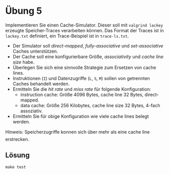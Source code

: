 # Übung 5

Implementieren Sie einen Cache-Simulator. Dieser soll mit `valgrind lackey` erzeugte Speicher-Traces verarbeiten können. Das Format der Traces ist in `lackey.txt` definiert, ein Trace-Beispiel ist in `trace-ls.txt`.

* Der Simulator soll _direct-mapped_, _fully-associative_ und _set-associative_ Caches unterstützen.
* Der Cache soll eine konfigurierbare Größe, _associativity_ und _cache line size_ habe.
* Überlegen Sie sich eine sinnvolle Strategie zum Ersetzen von cache lines.
* Instruktionen (`I`) und Datenzugriffe (`L`, `S`, `M`) sollen von getrennten Caches behandelt werden.
* Ermitteln Sie die _hit rate_ und _miss rate_ für folgende Konfiguration:
    * instruction cache: Größe 4096 Bytes, cache line 32 Bytes, direct-mapped.
    * data cache: Größe 256 Kilobytes, cache line size 32 Bytes, 4-fach assoziativ.
* Ermitteln Sie für obige Konfiguration wie viele cache lines belegt werden.

Hinweis: Speicherzugriffe konnen sich über mehr als eine cache line erstrecken.

## Lösung

```cpp
make test
```
